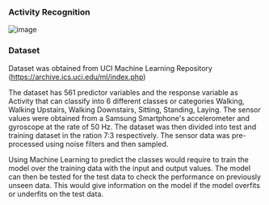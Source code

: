 ### Activity Recognition
![image](https://user-images.githubusercontent.com/45201620/92718617-a9008080-f37f-11ea-9d41-27026db7912c.png)

### Dataset
Dataset was obtained from UCI Machine Learning Repository (https://archive.ics.uci.edu/ml/index.php)

The dataset has 561 predictor variables and the response variable as Activity that can classify into 6 different classes or categories Walking, Walking Upstairs, Walking Downstairs, Sitting, Standing, Laying. The sensor values were obtained from a Samsung Smartphone's accelerometer and gyroscope at the rate of 50 Hz. The dataset was then divided into test and training dataset in the ration 7:3 respectively.
The sensor data was pre-processed using noise filters and then sampled.

Using Machine Learning to predict the classes would require to train the model over the training data with the input and output values. The model can then be tested for the test data to check the performance on previously unseen data. This would give information on the model if the model overfits or underfits on the test data.
